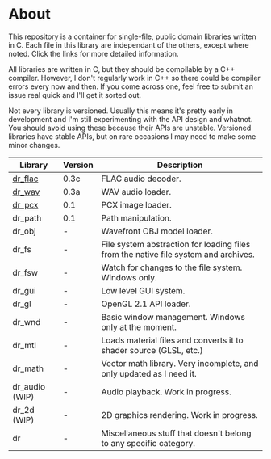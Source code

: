 # About
This repository is a container for single-file, public domain libraries written in C. Each
file in this library are independant of the others, except where noted. Click the links for
more detailed information.

All libraries are written in C, but they should be compilable by a C++ compiler. However, I
don't regularly work in C++ so there could be compiler errors every now and then. If you
come across one, feel free to submit an issue real quick and I'll get it sorted out.

Not every library is versioned. Usually this means it's pretty early in development and I'm
still experimenting with the API design and whatnot. You should avoid using these because
their APIs are unstable. Versioned libraries have stable APIs, but on rare occasions I may
need to make some minor changes.

Library                                         | Version | Description
----------------------------------------------- | ------- | -----------
[dr_flac](https://mackron.github.io/dr_flac)    | 0.3c    | FLAC audio decoder.
[dr_wav](https://mackron.github.io/dr_wav)      | 0.3a    | WAV audio loader.
[dr_pcx](https://mackron.github.io/dr_pcx)      | 0.1     | PCX image loader.
dr_path                                         | 0.1     | Path manipulation.
dr_obj                                          | -       | Wavefront OBJ model loader.
dr_fs                                           | -       | File system abstraction for loading files from the native file system and archives.
dr_fsw                                          | -       | Watch for changes to the file system. Windows only.
dr_gui                                          | -       | Low level GUI system.
dr_gl                                           | -       | OpenGL 2.1 API loader.
dr_wnd                                          | -       | Basic window management. Windows only at the moment.
dr_mtl                                          | -       | Loads material files and converts it to shader source (GLSL, etc.)
dr_math                                         | -       | Vector math library. Very incomplete, and only updated as I need it.
dr_audio (WIP)                                  | -       | Audio playback. Work in progress.
dr_2d (WIP)                                     | -       | 2D graphics rendering. Work in progress.
dr                                              | -       | Miscellaneous stuff that doesn't belong to any specific category.
